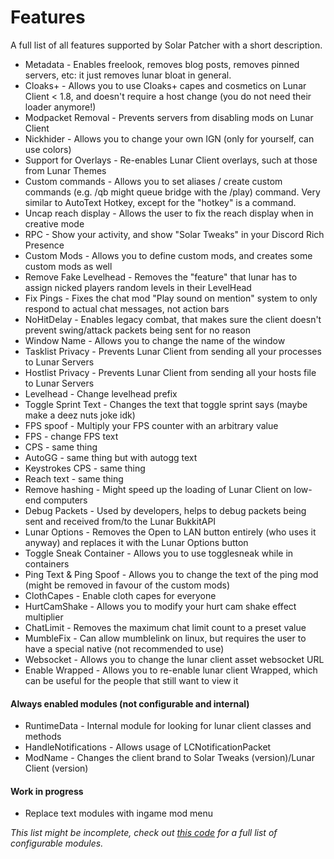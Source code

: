 # Features
A full list of all features supported by Solar Patcher with a short description.  

- Metadata - Enables freelook, removes blog posts, removes pinned servers, etc: it just removes lunar bloat in general.
- Cloaks+ - Allows you to use Cloaks+ capes and cosmetics on Lunar Client < 1.8, and doesn't require a host change (you do not need their loader anymore!)
- Modpacket Removal - Prevents servers from disabling mods on Lunar Client
- Nickhider - Allows you to change your own IGN (only for yourself, can use colors)
- Support for Overlays - Re-enables Lunar Client overlays, such at those from Lunar Themes 
- Custom commands - Allows you to set aliases / create custom commands (e.g. /qb might queue bridge with the /play) command. Very similar to AutoText Hotkey, except for the "hotkey" is a command.
- Uncap reach display - Allows the user to fix the reach display when in creative mode
- RPC - Show your activity, and show "Solar Tweaks" in your Discord Rich Presence
- Custom Mods - Allows you to define custom mods, and creates some custom mods as well
- Remove Fake Levelhead - Removes the "feature" that lunar has to assign nicked players random levels in their LevelHead
- Fix Pings - Fixes the chat mod "Play sound on mention" system to only respond to actual chat messages, not action bars
- NoHitDelay - Enables legacy combat, that makes sure the client doesn't prevent swing/attack packets being sent for no reason
- Window Name - Allows you to change the name of the window
- Tasklist Privacy - Prevents Lunar Client from sending all your processes to Lunar Servers
- Hostlist Privacy - Prevents Lunar Client from sending all your hosts file to Lunar Servers
- Levelhead - Change levelhead prefix
- Toggle Sprint Text - Changes the text that toggle sprint says (maybe make a deez nuts joke idk)
- FPS spoof - Multiply your FPS counter with an arbitrary value
- FPS - change FPS text
- CPS - same thing
- AutoGG - same thing but with autogg text
- Keystrokes CPS - same thing
- Reach text - same thing
- Remove hashing - Might speed up the loading of Lunar Client on low-end computers
- Debug Packets - Used by developers, helps to debug packets being sent and received from/to the Lunar BukkitAPI
- Lunar Options - Removes the Open to LAN button entirely (who uses it anyway) and replaces it with the Lunar Options button
- Toggle Sneak Container - Allows you to use togglesneak while in containers
- Ping Text & Ping Spoof - Allows you to change the text of the ping mod (might be removed in favour of the custom mods)
- ClothCapes - Enable cloth capes for everyone 
- HurtCamShake - Allows you to modify your hurt cam shake effect multiplier 
- ChatLimit - Removes the maximum chat limit count to a preset value
- MumbleFix - Can allow mumblelink on linux, but requires the user to have a special native (not recommended to use)
- Websocket - Allows you to change the lunar client asset websocket URL
- Enable Wrapped - Allows you to re-enable lunar client Wrapped, which can be useful for the people that still want to view it

#### Always enabled modules (not configurable and internal)
- RuntimeData - Internal module for looking for lunar client classes and methods
- HandleNotifications - Allows usage of LCNotificationPacket
- ModName - Changes the client brand to Solar Tweaks (version)/Lunar Client (version)

#### Work in progress
- Replace text modules with ingame mod menu

*This list might be incomplete, check out [this code](src/main/kotlin/com/grappenmaker/solarpatcher/config/Configuration.kt) for a full list of configurable modules.*
